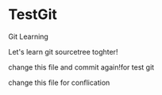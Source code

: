 # TestGit
Git Learning

Let's learn git sourcetree toghter!

change this file and commit again!for test git

change this file for conflication

